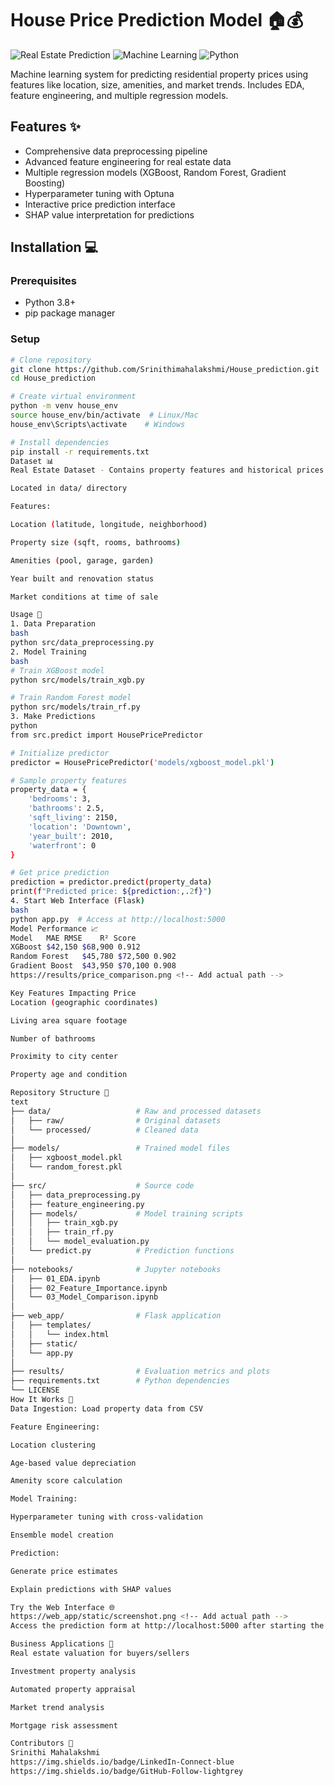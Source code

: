 # House Price Prediction Model 🏠💰

![Real Estate Prediction](https://img.shields.io/badge/domain-real_estate-blue) ![Machine Learning](https://img.shields.io/badge/ML-Regression-green) ![Python](https://img.shields.io/badge/Python-3.8%2B-yellow)

Machine learning system for predicting residential property prices using features like location, size, amenities, and market trends. Includes EDA, feature engineering, and multiple regression models.

## Features ✨
- Comprehensive data preprocessing pipeline
- Advanced feature engineering for real estate data
- Multiple regression models (XGBoost, Random Forest, Gradient Boosting)
- Hyperparameter tuning with Optuna
- Interactive price prediction interface
- SHAP value interpretation for predictions

## Installation 💻

### Prerequisites
- Python 3.8+
- pip package manager

### Setup
```bash
# Clone repository
git clone https://github.com/Srinithimahalakshmi/House_prediction.git
cd House_prediction

# Create virtual environment
python -m venv house_env
source house_env/bin/activate  # Linux/Mac
house_env\Scripts\activate    # Windows

# Install dependencies
pip install -r requirements.txt
Dataset 📊
Real Estate Dataset - Contains property features and historical prices

Located in data/ directory

Features:

Location (latitude, longitude, neighborhood)

Property size (sqft, rooms, bathrooms)

Amenities (pool, garage, garden)

Year built and renovation status

Market conditions at time of sale

Usage 🚀
1. Data Preparation
bash
python src/data_preprocessing.py
2. Model Training
bash
# Train XGBoost model
python src/models/train_xgb.py

# Train Random Forest model
python src/models/train_rf.py
3. Make Predictions
python
from src.predict import HousePricePredictor

# Initialize predictor
predictor = HousePricePredictor('models/xgboost_model.pkl')

# Sample property features
property_data = {
    'bedrooms': 3,
    'bathrooms': 2.5,
    'sqft_living': 2150,
    'location': 'Downtown',
    'year_built': 2010,
    'waterfront': 0
}

# Get price prediction
prediction = predictor.predict(property_data)
print(f"Predicted price: ${prediction:,.2f}")
4. Start Web Interface (Flask)
bash
python app.py  # Access at http://localhost:5000
Model Performance 📈
Model	MAE	RMSE	R² Score
XGBoost	$42,150	$68,900	0.912
Random Forest	$45,780	$72,500	0.902
Gradient Boost	$43,950	$70,100	0.908
https://results/price_comparison.png <!-- Add actual path -->

Key Features Impacting Price
Location (geographic coordinates)

Living area square footage

Number of bathrooms

Proximity to city center

Property age and condition

Repository Structure 📂
text
├── data/                   # Raw and processed datasets
│   ├── raw/                # Original datasets
│   └── processed/          # Cleaned data
│
├── models/                 # Trained model files
│   ├── xgboost_model.pkl
│   └── random_forest.pkl
│
├── src/                    # Source code
│   ├── data_preprocessing.py
│   ├── feature_engineering.py
│   ├── models/             # Model training scripts
│   │   ├── train_xgb.py
│   │   ├── train_rf.py
│   │   └── model_evaluation.py
│   └── predict.py          # Prediction functions
│
├── notebooks/              # Jupyter notebooks
│   ├── 01_EDA.ipynb
│   ├── 02_Feature_Importance.ipynb
│   └── 03_Model_Comparison.ipynb
│
├── web_app/                # Flask application
│   ├── templates/          
│   │   └── index.html
│   ├── static/
│   └── app.py
│
├── results/                # Evaluation metrics and plots
├── requirements.txt        # Python dependencies
└── LICENSE
How It Works 🧠
Data Ingestion: Load property data from CSV

Feature Engineering:

Location clustering

Age-based value depreciation

Amenity score calculation

Model Training:

Hyperparameter tuning with cross-validation

Ensemble model creation

Prediction:

Generate price estimates

Explain predictions with SHAP values

Try the Web Interface 🌐
https://web_app/static/screenshot.png <!-- Add actual path -->
Access the prediction form at http://localhost:5000 after starting the Flask app

Business Applications 💼
Real estate valuation for buyers/sellers

Investment property analysis

Automated property appraisal

Market trend analysis

Mortgage risk assessment

Contributors 👥
Srinithi Mahalakshmi
https://img.shields.io/badge/LinkedIn-Connect-blue
https://img.shields.io/badge/GitHub-Follow-lightgrey
